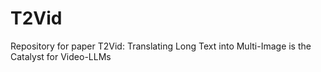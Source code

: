 # T2Vid
Repository for paper T2Vid: Translating Long Text into Multi-Image is the Catalyst for Video-LLMs
